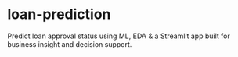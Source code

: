 # loan-prediction
Predict loan approval status using ML, EDA &amp; a Streamlit app built for business insight and decision support.
